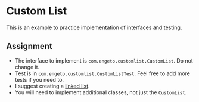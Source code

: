 # Custom List
This is an example to practice implementation of interfaces and testing.

## Assignment
- The interface to implement is `com.engeto.customlist.CustomList`. Do not change it.
- Test is in `com.engeto.customlist.CustomListTest`. Feel free to add more tests if you need to.
- I suggest creating a [linked list](https://en.wikipedia.org/wiki/Doubly_linked_list).
- You will need to implement additional classes, not just the `CustomList`.
